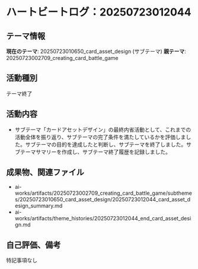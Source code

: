 # ハートビートログ：20250723012044

## テーマ情報
**現在のテーマ**: 20250723010650_card_asset_design (サブテーマ)
**親テーマ**: 20250723002709_creating_card_battle_game

## 活動種別
テーマ終了

## 活動内容
- サブテーマ「カードアセットデザイン」の最終内省活動として、これまでの活動全体を振り返り、サブテーマの完了条件を満たしているかを評価しました。サブテーマの目的を達成したと判断し、サブテーマを終了しました。サブテーマサマリーを作成し、サブテーマ終了履歴を記録しました。

## 成果物、関連ファイル
- ai-works/artifacts/20250723002709_creating_card_battle_game/subthemes/20250723010650_card_asset_design/20250723012044_card_asset_design_summary.md
- ai-works/artifacts/theme_histories/20250723012044_end_card_asset_design.md

## 自己評価、備考
特記事項なし
